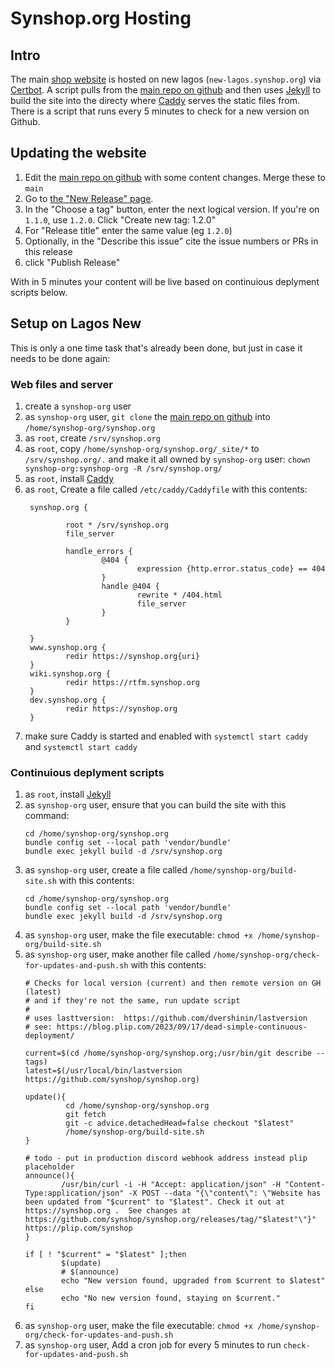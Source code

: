 # Synshop.org Hosting 

## Intro 

The main [shop website](https://synshop.org) is hosted on new lagos (`new-lagos.synshop.org`) via [Certbot](https://certbot.eff.org/). A script 
pulls from the  [main repo on github](https://github.com/synshop/synshop.org) and then uses [Jekyll](https://jekyllrb.com/) to build the site into the directy 
where [Caddy](https://caddyserver.com/) serves the static files from.  There is a script that runs every 5 minutes to check for a new version on Github.

## Updating the website

1. Edit the  [main repo on github](https://github.com/synshop/synshop.org) with some content changes.  Merge these to `main`
2. Go to [the "New Release" page](https://github.com/synshop/synshop.org/releases/new).
3. In the "Choose a tag" button, enter the next logical version. If you're on `1.1.0`, use `1.2.0`. Click "Create new tag: 1.2.0" 
4. For "Release title" enter the same value (eg `1.2.0`)
5. Optionally, in the "Describe this issue" cite the issue numbers or PRs in this release
6. click "Publish Release"

With in 5 minutes your content will be live based on continuious deplyment scripts below.

## Setup on Lagos New

This is only a one time task that's already been done, but just in case it needs to be done again:


### Web files and server

1. create a `synshop-org` user
2. as `synshop-org` user, `git clone` the  [main repo on github](https://github.com/synshop/synshop.org) into `/home/synshop-org/synshop.org`
3. as `root`, create `/srv/synshop.org`
4.  as `root`,  copy `/home/synshop-org/synshop.org/_site/*` to  `/srv/synshop.org/.` and make it all 
owned by `synshop-org` user: `chown synshop-org:synshop-org -R /srv/synshop.org/`
3. as `root`, install  [Caddy](https://caddyserver.com/)
4. as `root`, Create a file called `/etc/caddy/Caddyfile` with this contents:
   ```
    synshop.org {

            root * /srv/synshop.org
            file_server

            handle_errors {
                    @404 {
                            expression {http.error.status_code} == 404
                    }
                    handle @404 {
                            rewrite * /404.html
                            file_server
                    }
            }

    }
    www.synshop.org {
            redir https://synshop.org{uri}
    }
    wiki.synshop.org {
            redir https://rtfm.synshop.org
    }
    dev.synshop.org {
            redir https://synshop.org
    }
   ```
5. make sure Caddy is started and enabled with `systemctl start caddy` and `systemctl start caddy`

### Continuious deplyment scripts

1. as `root`, install [Jekyll](https://jekyllrb.com/)
2. as `synshop-org` user, ensure that you can build the site with this command:
   ```
   cd /home/synshop-org/synshop.org
   bundle config set --local path 'vendor/bundle'
   bundle exec jekyll build -d /srv/synshop.org
   ```
3. as `synshop-org` user, create a file called `/home/synshop-org/build-site.sh` with this contents:
   ```
   cd /home/synshop-org/synshop.org
   bundle config set --local path 'vendor/bundle'
   bundle exec jekyll build -d /srv/synshop.org
   ```
4. as `synshop-org` user, make the file executable: `chmod +x /home/synshop-org/build-site.sh`
5. as `synshop-org` user, make another file called `/home/synshop-org/check-for-updates-and-push.sh` with this contents:
   ```
   # Checks for local version (current) and then remote version on GH (latest)
   # and if they're not the same, run update script
   #
   # uses lasttversion:  https://github.com/dvershinin/lastversion
   # see: https://blog.plip.com/2023/09/17/dead-simple-continuous-deployment/

   current=$(cd /home/synshop-org/synshop.org;/usr/bin/git describe --tags)
   latest=$(/usr/local/bin/lastversion https://github.com/synshop/synshop.org)

   update(){
            cd /home/synshop-org/synshop.org
            git fetch
            git -c advice.detachedHead=false checkout "$latest"
            /home/synshop-org/build-site.sh
   }

   # todo - put in production discord webhook address instead plip placeholder
   announce(){
           /usr/bin/curl -i -H "Accept: application/json" -H "Content-Type:application/json" -X POST --data "{\"content\": \"Website has been updated from "$current" to "$latest". Check it out at https://synshop.org .  See changes at https://github.com/synshop/synshop.org/releases/tag/"$latest"\"}" https://plip.com/synshop
   }

   if [ ! "$current" = "$latest" ];then
           $(update)
           # $(announce)
           echo "New version found, upgraded from $current to $latest"
   else
           echo "No new version found, staying on $current."
   fi
   ```
6. as `synshop-org` user, make the file executable: `chmod +x /home/synshop-org/check-for-updates-and-push.sh`
7. as `synshop-org` user, Add a cron job for every 5 minutes to run `check-for-updates-and-push.sh`
